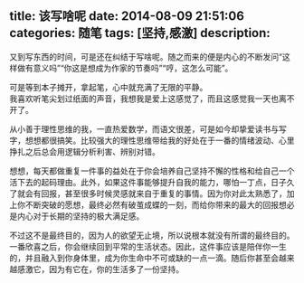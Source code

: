 title: 该写啥呢
date: 2014-08-09 21:51:06
categories: 随笔
tags: [坚持,感激]
description: 
---
又到写东西的时间，可是还在纠结于写啥呢。随之而来的便是内心的不断发问“这样做有意义吗”“你这是想成为作家的节奏吗”“哼，这怎么可能”。  

可是等到本子摊开，拿起笔，心中就充满了无限的平静。  
我喜欢听笔尖划过纸面的声音，我想我是爱上这感觉了，而且这感觉我一天也离不开了。  

从小善于理性思维的我，一直热爱数学，而语文很差，可是如今却挚爱读书与写字，想想都很搞笑。比较强大的理性思维带给我的好处在于一番的情绪波动、心里挣扎之后总会用逻辑分析利害、辨别对错。  

想想，每天都做重复一件事的益处在于你会培养自己坚持不懈的性格和给自己一个活下去的起码理由。此外，如果这件事能够提升自我的能力，哪怕一丁点，日子久了就会有回报，甚至很多时候灵感就来自于重复的事情。因为你对此太熟悉了，加上你不断突破的愿想，最终必然有破茧成蝶的一刻，而给你带来的最大的回报想必是内心对于长期的坚持的极大满足感。

不过这不是最终目的，因为人的欲望无止境，所以说根本就没有所谓的最终目的。一番欣喜之后，你会继续回到平常的生活状态。因此，这件事应该是陪伴你一生的，并且融入到你身体里，成为你生命中不可或缺的一点一滴。随后你甚至会越来越感激它，因为有它在，你的生活多了一份坚持。